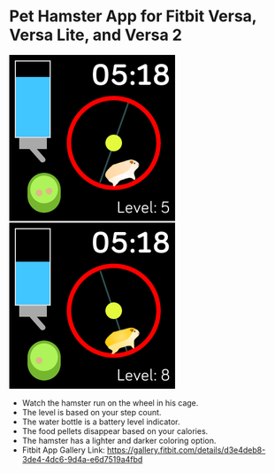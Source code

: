 # Pet Hamster App for Fitbit Versa, Versa Lite, and Versa 2

![screenshot](screenshot.png)
![screenshot](screenshot2.png)

- Watch the hamster run on the wheel in his cage. 
- The level is based on your step count.
- The water bottle is a battery level indicator.
- The food pellets disappear based on your calories.
- The hamster has a lighter and darker coloring option.
- Fitbit App Gallery Link:
https://gallery.fitbit.com/details/d3e4deb8-3de4-4dc6-9d4a-e6d7519a4fbd
